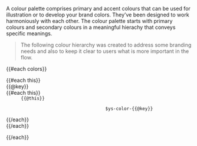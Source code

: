 A colour palette comprises primary and accent colours that can be used for illustration or to develop your brand colors. They’ve been designed to work harmoniously with each other. The colour palette starts with primary colours and secondary colours in a meaningful hierachy that conveys specific meanings.

> The following colour hierarchy was created to address some branding needs and also to keep it clear to users what is more important in the flow.

<div class="frctl-example">
    {{#each colors}}
        <dl class="colors">
            {{#each this}}
                <div class="colors__palette">
                    <dt class="colors__title">{{@key}}</dt>
                    {{#each this}}
                        <dd class="colors__item">
                            <div class="colors__color-swatch" style="background-color: {{@this}};">
                                <code class="colors__color-name" data-bg-color="{{@this}}">{{@this}}</code>
                            </div>
                            <code class="colors__variable-name">
                                <span class="colors__variable-text">$ys-color-{{@key}}</span>
                            </code>
                        </dd>
                    {{/each}}
                </div>
            {{/each}}
        </dl>
    {{/each}}
</div>
